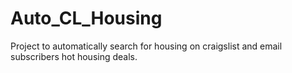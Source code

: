 # Auto_CL_Housing
Project to automatically search for housing on craigslist and email subscribers hot housing deals.
